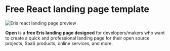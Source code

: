 # Free React landing page template

![Eris react landing page preview](https://github.com/wujingri/eris-landing-page/content.png)

**Open** is a **free Eris landing page designed** for developers/makers who want to create a quick and professional landing page for their open source projects, SaaS products, online services, and more.